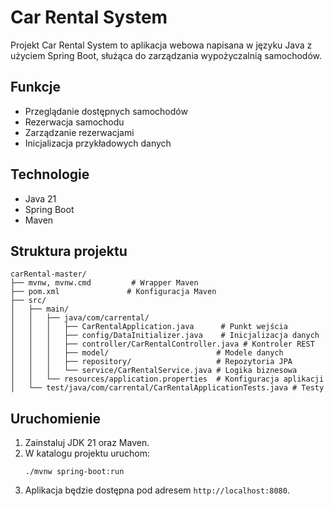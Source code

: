 # Car Rental System

Projekt Car Rental System to aplikacja webowa napisana w języku Java z użyciem Spring Boot, służąca do zarządzania wypożyczalnią samochodów.

## Funkcje
- Przeglądanie dostępnych samochodów
- Rezerwacja samochodu
- Zarządzanie rezerwacjami
- Inicjalizacja przykładowych danych

## Technologie
- Java 21
- Spring Boot
- Maven

## Struktura projektu
```
carRental-master/
├── mvnw, mvnw.cmd         # Wrapper Maven
├── pom.xml               # Konfiguracja Maven
├── src/
│   ├── main/
│   │   ├── java/com/carrental/
│   │   │   ├── CarRentalApplication.java      # Punkt wejścia
│   │   │   ├── config/DataInitializer.java    # Inicjalizacja danych
│   │   │   ├── controller/CarRentalController.java # Kontroler REST
│   │   │   ├── model/                        # Modele danych
│   │   │   ├── repository/                   # Repozytoria JPA
│   │   │   └── service/CarRentalService.java # Logika biznesowa
│   │   └── resources/application.properties  # Konfiguracja aplikacji
│   └── test/java/com/carrental/CarRentalApplicationTests.java # Testy
```

## Uruchomienie
1. Zainstaluj JDK 21 oraz Maven.
2. W katalogu projektu uruchom:
   ```pwsh
   ./mvnw spring-boot:run
   ```
3. Aplikacja będzie dostępna pod adresem `http://localhost:8080`.